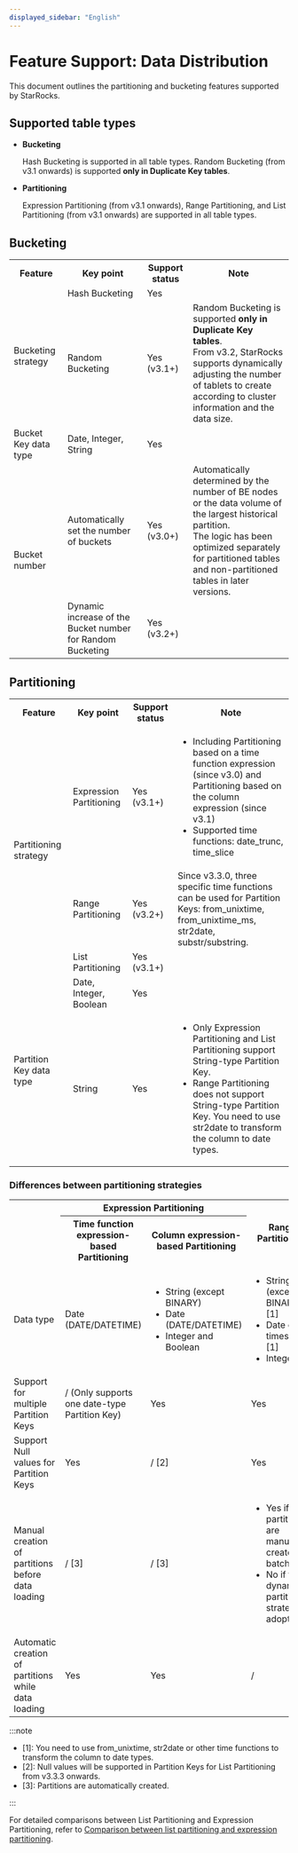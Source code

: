 ```yaml
---
displayed_sidebar: "English"
---
```


# Feature Support: Data Distribution

This document outlines the partitioning and bucketing features supported by StarRocks.

## Supported table types

- **Bucketing**

  Hash Bucketing is supported in all table types. Random Bucketing (from v3.1 onwards) is supported **only in Duplicate Key tables**.

- **Partitioning**

  Expression Partitioning (from v3.1 onwards), Range Partitioning, and List Partitioning (from v3.1 onwards) are supported in all table types.

## Bucketing

<table>
    <tr>
        <th>Feature</th>
        <th>Key point</th>
        <th>Support status</th>
        <th>Note</th>
    </tr>
    <tr>
        <td rowspan="2">Bucketing strategy</td>
        <td>Hash Bucketing</td>
        <td>Yes</td>
        <td></td>
    </tr>
    <tr>
        <td>Random Bucketing</td>
        <td>Yes (v3.1+)</td>
        <td>Random Bucketing is supported <strong>only in Duplicate Key tables</strong>.<br />From v3.2, StarRocks supports dynamically adjusting the number of tablets to create according to cluster information and the data size.</td>
    </tr>
    <tr>
        <td>Bucket Key data type</td>
        <td>Date, Integer, String</td>
        <td>Yes</td>
        <td></td>
    </tr>
    <tr>
        <td rowspan="2">Bucket number</td>
        <td>Automatically set the number of buckets</td>
        <td>Yes (v3.0+)</td>
        <td>Automatically determined by the number of BE nodes or the data volume of the largest historical partition.<br />The logic has been optimized separately for partitioned tables and non-partitioned tables in later versions.</td>
    </tr>
    <tr>
        <td>Dynamic increase of the Bucket number for Random Bucketing</td>
        <td>Yes (v3.2+)</td>
        <td></td>
    </tr>
</table>

## Partitioning

<table>
    <tr>
        <th>Feature</th>
        <th>Key point</th>
        <th>Support status</th>
        <th>Note</th>
    </tr>
    <tr>
        <td rowspan="3">Partitioning strategy</td>
        <td>Expression Partitioning</td>
        <td>Yes (v3.1+)</td>
        <td>
            <ul>
                <li>Including Partitioning based on a time function expression (since v3.0) and Partitioning based on the column expression (since v3.1)</li>
                <li>Supported time functions: date_trunc, time_slice</li>
            </ul>
        </td>
    </tr>
    <tr>
        <td>Range Partitioning</td>
        <td>Yes (v3.2+)</td>
        <td>Since v3.3.0, three specific time functions can be used for Partition Keys: from_unixtime, from_unixtime_ms, str2date, substr/substring.</td>
    </tr>
    <tr>
        <td>List Partitioning</td>
        <td>Yes (v3.1+)</td>
        <td></td>
    </tr>
    <tr>
        <td rowspan="2">Partition Key data type</td>
        <td>Date, Integer, Boolean</td>
        <td>Yes</td>
        <td></td>
    </tr>
    <tr>
        <td>String</td>
        <td>Yes</td>
        <td>
            <ul>
                <li>Only Expression Partitioning and List Partitioning support String-type Partition Key.</li>
                <li>Range Partitioning does not support String-type Partition Key. You need to use str2date to transform the column to date types.</li>
            </ul>
        </td>
    </tr>
</table>

###  Differences between partitioning strategies

<table>
    <tr>
        <th rowspan="2"></th>
        <th colspan="2">Expression Partitioning</th>
        <th rowspan="2">Range Partitioning</th>
        <th rowspan="2">List Partitioning</th>
    </tr>
    <tr>
        <th>Time function expression-based Partitioning</th>
        <th>Column expression-based Partitioning</th>
    </tr>
    <tr>
        <td>Data type</td>
        <td>Date (DATE/DATETIME)</td>
        <td>
                  <ul>
                    <li>String (except BINARY)</li>
                    <li>Date (DATE/DATETIME)</li>
                    <li>Integer and Boolean</li>
           </ul>
        </td>
        <td>
                  <ul>
                    <li>String (except BINARY) [1]</li>
                    <li>Date or timestamp [1]</li>
                    <li>Integer</li>
           </ul>
        </td>
        <td>
                  <ul>
                    <li>String (except BINARY)</li>
                    <li>Date (DATE/DATETIME)</li>
                    <li>Integer and Boolean</li>
           </ul>
        </td>
    </tr>
    <tr>
        <td>Support for multiple Partition Keys</td>
        <td>/ (Only supports one date-type Partition Key)</td>
        <td>Yes</td>
        <td>Yes</td>
        <td>Yes</td>
    </tr>
    <tr>
        <td>Support Null values for Partition Keys</td>
        <td>Yes</td>
        <td>/ [2]</td>
        <td>Yes</td>
        <td>/ [2]</td>
    </tr>
    <tr>
        <td>Manual creation of partitions before data loading</td>
        <td>/ [3]</td>
        <td>/ [3]</td>
        <td>
            <ul>
                <li>Yes if the partitions are manually created in batch</li>
                <li>No if the dynamic partitioning strategy is adopted</li>
            </ul>
        </td>
        <td>Yes</td>
    </tr>
    <tr>
        <td>Automatic creation of partitions while data loading</td>
        <td>Yes</td>
        <td>Yes</td>
        <td>/</td>
        <td>/</td>
    </tr>
</table>

:::note

- [1]\: You need to use from_unixtime, str2date or other time functions to transform the column to date types.
- [2]\: Null values will be supported in Partition Keys for List Partitioning from v3.3.3 onwards.
- [3]\: Partitions are automatically created.

:::

For detailed comparisons between List Partitioning and Expression Partitioning, refer to [Comparison between list partitioning and expression partitioning](list_partitioning.md).

